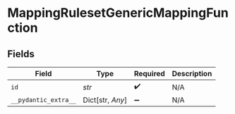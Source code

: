 # MappingRulesetGenericMappingFunction


## Fields

| Field                | Type                 | Required             | Description          |
| -------------------- | -------------------- | -------------------- | -------------------- |
| `id`                 | *str*                | :heavy_check_mark:   | N/A                  |
| `__pydantic_extra__` | Dict[str, *Any*]     | :heavy_minus_sign:   | N/A                  |